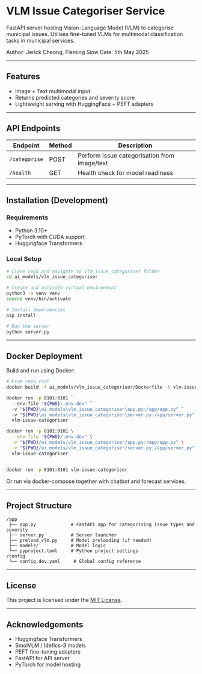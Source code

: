 # VLM Issue Categoriser Service

FastAPI server hosting Vision-Language Model (VLM) to categorise municipal issues.
Utilises fine-tuned VLMs for multimodal classification tasks in municipal services.

Author: Jerick Cheong, Fleming Siow
Date: 5th May 2025

---

## Features

* Image + Text multimodal input
* Returns predicted categories and severity score
* Lightweight serving with HuggingFace + PEFT adapters

---

## API Endpoints

| Endpoint       | Method | Description                                  |
| -------------- | ------ | -------------------------------------------- |
| `/categorise`  | POST   | Perform issue categorisation from image/text |
| `/health`      | GET    | Health check for model readiness             |

---

## Installation (Development)

### Requirements

* Python 3.10+
* PyTorch with CUDA support
* Huggingface Transformers

### Local Setup

```bash
# Clone repo and navigate to vlm_issue_categoriser folder
cd ai_models/vlm_issue_categoriser

# Create and activate virtual environment
python3 -m venv venv
source venv/bin/activate

# Install dependencies
pip install .

# Run the server
python server.py
```

---

## Docker Deployment

Build and run using Docker:

```bash
# From repo root
docker build -f ai_models/vlm_issue_categoriser/Dockerfile -t vlm-issue-categoriser .

docker run -p 8101:8101 `
  --env-file "${PWD}\.env.dev" `
  -v "${PWD}\ai_models\vlm_issue_categoriser\app.py:/app/app.py" `
  -v "${PWD}\ai_models\vlm_issue_categoriser\server.py:/app/server.py" `
  vlm-issue-categoriser

docker run -p 8101:8101 \
  --env-file "${PWD}/.env.dev" \
  -v "${PWD}/ai_models/vlm_issue_categoriser/app.py:/app/app.py" \
  -v "${PWD}/ai_models/vlm_issue_categoriser/server.py:/app/server.py" \
  vlm-issue-categoriser


docker run -p 8101:8101 vlm-issue-categoriser
```

Or run via docker-compose together with chatbot and forecast services.

---

## Project Structure

```plaintext
/app
 ├── app.py             # FastAPI app for categorising issue types and severity
 ├── server.py          # Server launcher
 ├── preload_vlm.py     # Model preloading (if needed)
 ├── models/            # Model logic
 └── pyproject.toml     # Python project settings
/config
 └── config.dev.yaml     # Global config reference
```

---

## License

This project is licensed under the [MIT License](https://opensource.org/licenses/MIT).

---

## Acknowledgements

* Huggingface Transformers
* SmolVLM / Idefics-3 models
* PEFT fine-tuning adapters
* FastAPI for API server
* PyTorch for model hosting